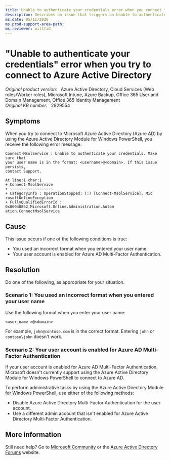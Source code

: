 ```yaml
---
title: Unable to authenticate your credentials error when you connect to Azure Active Directory
description: Describes an issue that triggers an Unable to authenticate your credentials. Make sure that your user name is in the format <username>@<domain> error. Occurs when you use the Azure Active Directory Module for Windows PowerShell to connect to Azure Active Directory.
ms.date: 05/11/2020
ms.prod-support-area-path: 
ms.reviewer: willfid
---
```

# "Unable to authenticate your credentials" error when you try to connect to Azure Active Directory

_Original product version:_ &nbsp; Azure Active Directory, Cloud Services (Web roles/Worker roles), Microsoft Intune, Azure Backup, Office 365 User and Domain Management, Office 365 Identity Management  
_Original KB number:_ &nbsp; 2929554

## Symptoms

When you try to connect to Microsoft Azure Active Directory (Azure AD) by using the Azure Active Directory Module for Windows PowerShell, you receive the following error message:

```console
Connect-MsolService : Unable to authenticate your credentials. Make sure that
your user name is in the format: <username>@<domain>. If this issue persists,
contact Support.

At line:1 char:1
+ Connect-MsolService
+ ~~~~~~~~~~~~~~~~~~~
+ CategoryInfo : OperationStopped: (:) [Connect-MsolService], Mic
rosoftOnlineException
+ FullyQualifiedErrorId : 0x80048862,Microsoft.Online.Administration.Autom
ation.ConnectMsolService
```

## Cause

This issue occurs if one of the following conditions is true:

- You used an incorrect format when you entered your user name.
- Your user account is enabled for Azure AD Multi-Factor Authentication.

## Resolution

Do one of the following, as appropriate for your situation.

### Scenario 1: You used an incorrect format when you entered your user name

Use the following format when you enter your user name:

`<user_name >@<domain>`

For example, `john@contoso.com` is in the correct format. Entering `john` or `contoso\john` doesn't work.

### Scenario 2: Your user account is enabled for Azure AD Multi-Factor Authentication

If your user account is enabled for Azure AD Multi-Factor Authentication, Microsoft doesn't currently support using the Azure Active Directory Module for Windows PowerShell to connect to Azure AD.

To perform administrative tasks by using the Azure Active Directory Module for Windows PowerShell, use either of the following methods:

- Disable Azure Active Directory Multi-Factor Authentication for the user account.
- Use a different admin account that isn't enabled for Azure Active Directory Multi-Factor Authentication.

## More information

Still need help? Go to [Microsoft Community](https://answers.microsoft.com/) or the [Azure Active Directory Forums](https://social.msdn.microsoft.com/Forums)  website.
